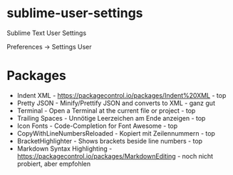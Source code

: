 # sublime-user-settings
Sublime Text User Settings

Preferences -> Settings User

# Packages
- Indent XML  - https://packagecontrol.io/packages/Indent%20XML - top
- Pretty JSON - Minify/Prettify JSON and converts to XML        - ganz gut
- Terminal    - Open a Terminal at the current file or project  - top
- Trailing Spaces - Unnötige Leerzeichen am Ende anzeigen       - top
- Icon Fonts  - Code-Completion for Font Awesome                - top
- CopyWithLineNumbersReloaded - Kopiert mit Zeilennummern       - top
- BracketHighlighter - Shows brackets beside line numbers       - top
- Markdown Syntax Highlighting - https://packagecontrol.io/packages/MarkdownEditing - noch nicht probiert, aber empfohlen
